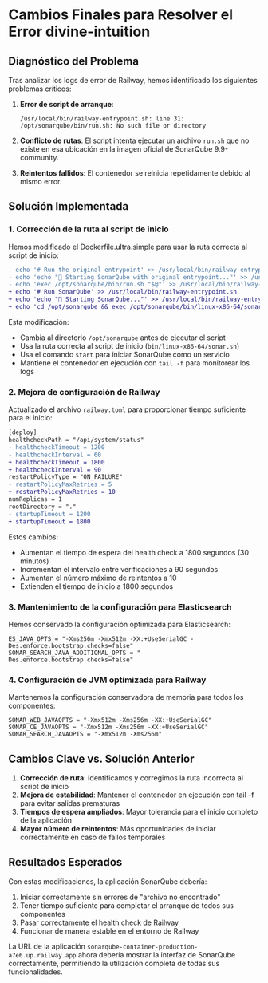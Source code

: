 # Cambios Finales para Resolver el Error divine-intuition

## Diagnóstico del Problema

Tras analizar los logs de error de Railway, hemos identificado los siguientes problemas críticos:

1. **Error de script de arranque**:
   ```
   /usr/local/bin/railway-entrypoint.sh: line 31: /opt/sonarqube/bin/run.sh: No such file or directory
   ```

2. **Conflicto de rutas**: El script intenta ejecutar un archivo `run.sh` que no existe en esa ubicación en la imagen oficial de SonarQube 9.9-community.

3. **Reintentos fallidos**: El contenedor se reinicia repetidamente debido al mismo error.

## Solución Implementada

### 1. Corrección de la ruta al script de inicio

Hemos modificado el Dockerfile.ultra.simple para usar la ruta correcta al script de inicio:

```diff
- echo '# Run the original entrypoint' >> /usr/local/bin/railway-entrypoint.sh
- echo 'echo "📢 Starting SonarQube with original entrypoint..."' >> /usr/local/bin/railway-entrypoint.sh
- echo 'exec /opt/sonarqube/bin/run.sh "$@"' >> /usr/local/bin/railway-entrypoint.sh
+ echo '# Run SonarQube' >> /usr/local/bin/railway-entrypoint.sh
+ echo 'echo "📢 Starting SonarQube..."' >> /usr/local/bin/railway-entrypoint.sh
+ echo 'cd /opt/sonarqube && exec /opt/sonarqube/bin/linux-x86-64/sonar.sh start "$@" && tail -f /opt/sonarqube/logs/sonar.log' >> /usr/local/bin/railway-entrypoint.sh
```

Esta modificación:
- Cambia al directorio `/opt/sonarqube` antes de ejecutar el script
- Usa la ruta correcta al script de inicio (`bin/linux-x86-64/sonar.sh`)
- Usa el comando `start` para iniciar SonarQube como un servicio
- Mantiene el contenedor en ejecución con `tail -f` para monitorear los logs

### 2. Mejora de configuración de Railway

Actualizado el archivo `railway.toml` para proporcionar tiempo suficiente para el inicio:

```diff
[deploy]
healthcheckPath = "/api/system/status"
- healthcheckTimeout = 1200
- healthcheckInterval = 60
+ healthcheckTimeout = 1800
+ healthcheckInterval = 90
restartPolicyType = "ON_FAILURE"
- restartPolicyMaxRetries = 5
+ restartPolicyMaxRetries = 10
numReplicas = 1
rootDirectory = "."
- startupTimeout = 1200
+ startupTimeout = 1800
```

Estos cambios:
- Aumentan el tiempo de espera del health check a 1800 segundos (30 minutos)
- Incrementan el intervalo entre verificaciones a 90 segundos
- Aumentan el número máximo de reintentos a 10
- Extienden el tiempo de inicio a 1800 segundos

### 3. Mantenimiento de la configuración para Elasticsearch

Hemos conservado la configuración optimizada para Elasticsearch:

```
ES_JAVA_OPTS = "-Xms256m -Xmx512m -XX:+UseSerialGC -Des.enforce.bootstrap.checks=false"
SONAR_SEARCH_JAVA_ADDITIONAL_OPTS = "-Des.enforce.bootstrap.checks=false"
```

### 4. Configuración de JVM optimizada para Railway

Mantenemos la configuración conservadora de memoria para todos los componentes:

```
SONAR_WEB_JAVAOPTS = "-Xmx512m -Xms256m -XX:+UseSerialGC"
SONAR_CE_JAVAOPTS = "-Xmx512m -Xms256m -XX:+UseSerialGC"
SONAR_SEARCH_JAVAOPTS = "-Xmx512m -Xms256m"
```

## Cambios Clave vs. Solución Anterior

1. **Corrección de ruta**: Identificamos y corregimos la ruta incorrecta al script de inicio
2. **Mejora de estabilidad**: Mantener el contenedor en ejecución con tail -f para evitar salidas prematuras
3. **Tiempos de espera ampliados**: Mayor tolerancia para el inicio completo de la aplicación
4. **Mayor número de reintentos**: Más oportunidades de iniciar correctamente en caso de fallos temporales

## Resultados Esperados

Con estas modificaciones, la aplicación SonarQube debería:

1. Iniciar correctamente sin errores de "archivo no encontrado"
2. Tener tiempo suficiente para completar el arranque de todos sus componentes
3. Pasar correctamente el health check de Railway
4. Funcionar de manera estable en el entorno de Railway

La URL de la aplicación `sonarqube-container-production-a7e6.up.railway.app` ahora debería mostrar la interfaz de SonarQube correctamente, permitiendo la utilización completa de todas sus funcionalidades.